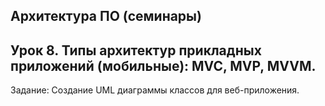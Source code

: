 ## Архитектура ПО (семинары)
## Урок 8. Типы архитектур прикладных приложений (мобильные): MVC, MVP, MVVM.

Задание: Создание UML диаграммы классов для веб-приложения.